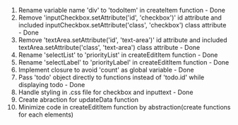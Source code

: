 1. Rename variable name 'div' to 'todoItem' in createItem function - Done
2. Remove 'inputCheckbox.setAttribute('id', 'checkbox')' id attribute and included 
inputCheckbox.setAttribute('class', 'checkbox') class attribute - Done
3. Remove 'textArea.setAttribute('id', 'text-area')' id attribute and included 
textArea.setAttribute('class', 'text-area') class attribute - Done
4. Rename 'selectList' to 'priorityList' in createEditItem function - Done
5. Rename 'selectLabel' to 'priorityLabel' in createEditItem function - Done
6. Implement closure to avoid 'count' as global variable - Done
7. Pass 'todo' object directly to functions instead of 'todo.id' while displaying todo - Done
8. Handle styling in .css file for checkbox and inputtext - Done
9. Create abraction for updateData function
10. Minimize code in createEditItem function by abstraction(create functions for each elements)
